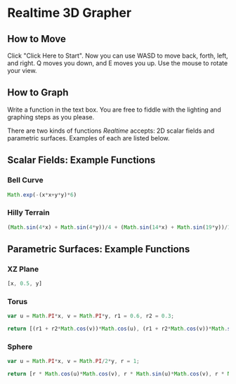 # Realtime 3D Grapher

## How to Move

Click "Click Here to Start". Now you can use WASD to move back, forth, left, and right. Q moves you down, and E moves you up. Use the mouse to rotate your view.

## How to Graph

Write a function in the text box. You are free to fiddle with the lighting and graphing steps as you please.

There are two kinds of functions *Realtime* accepts: 2D scalar fields and parametric surfaces. Examples of each are listed below.

## Scalar Fields: Example Functions

### Bell Curve

```javascript
Math.exp(-(x*x+y*y)*6)
```

### Hilly Terrain

```javascript
(Math.sin(4*x) + Math.sin(4*y))/4 + (Math.sin(14*x) + Math.sin(19*y))/19
```

## Parametric Surfaces: Example Functions

### XZ Plane

```javascript
[x, 0.5, y]
```

### Torus

```javascript
var u = Math.PI*x, v = Math.PI*y, r1 = 0.6, r2 = 0.3;

return [(r1 + r2*Math.cos(v))*Math.cos(u), (r1 + r2*Math.cos(v))*Math.sin(u), r2*Math.sin(v)];
```

### Sphere

```javascript
var u = Math.PI*x, v = Math.PI/2*y, r = 1;

return [r * Math.cos(u)*Math.cos(v), r * Math.sin(u)*Math.cos(v), r * Math.sin(v)];
```
